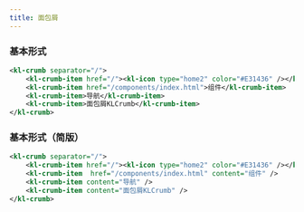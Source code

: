 ```yaml
---
title: 面包屑
---
```


<!-- demo_start -->
### 基本形式
<div class="m-example"></div>

```xml
<kl-crumb separator="/">
    <kl-crumb-item href="/"><kl-icon type="home2" color="#E31436" /></kl-crumb-item>
    <kl-crumb-item href="/components/index.html">组件</kl-crumb-item>
    <kl-crumb-item>导航</kl-crumb-item>
    <kl-crumb-item>面包屑KLCrumb</kl-crumb-item>
</kl-crumb>
```
<!-- demo_end -->

<!-- demo_start -->
### 基本形式（简版）
<div class="m-example"></div>

```xml
<kl-crumb separator="/">
    <kl-crumb-item href="/"><kl-icon type="home2" color="#E31436" /></kl-crumb-item>
    <kl-crumb-item  href="/components/index.html" content="组件" />
    <kl-crumb-item content="导航" />
    <kl-crumb-item content="面包屑KLCrumb" />
</kl-crumb>
```
<!-- demo_end -->